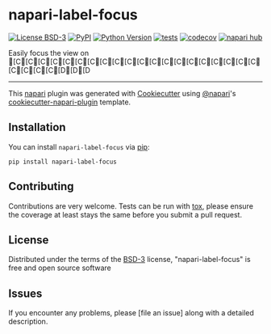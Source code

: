 # napari-label-focus

[![License BSD-3](https://img.shields.io/pypi/l/napari-label-focus.svg?color=green)](https://github.com/MalloryWittwer/napari-label-focus/raw/main/LICENSE)
[![PyPI](https://img.shields.io/pypi/v/napari-label-focus.svg?color=green)](https://pypi.org/project/napari-label-focus)
[![Python Version](https://img.shields.io/pypi/pyversions/napari-label-focus.svg?color=green)](https://python.org)
[![tests](https://github.com/MalloryWittwer/napari-label-focus/workflows/tests/badge.svg)](https://github.com/MalloryWittwer/napari-label-focus/actions)
[![codecov](https://codecov.io/gh/MalloryWittwer/napari-label-focus/branch/main/graph/badge.svg)](https://codecov.io/gh/MalloryWittwer/napari-label-focus)
[![napari hub](https://img.shields.io/endpoint?url=https://api.napari-hub.org/shields/napari-label-focus)](https://napari-hub.org/plugins/napari-label-focus)

Easily focus the view on [C[C[C[C[C[C[C[C[C[C[C[C[C[C[C[C[C[C[C[C[C[C[C[C[D[D[D

----------------------------------

This [napari] plugin was generated with [Cookiecutter] using [@napari]'s [cookiecutter-napari-plugin] template.

<!--
Don't miss the full getting started guide to set up your new package:
https://github.com/napari/cookiecutter-napari-plugin#getting-started

and review the napari docs for plugin developers:
https://napari.org/stable/plugins/index.html
-->

## Installation

You can install `napari-label-focus` via [pip]:

    pip install napari-label-focus




## Contributing

Contributions are very welcome. Tests can be run with [tox], please ensure
the coverage at least stays the same before you submit a pull request.

## License

Distributed under the terms of the [BSD-3] license,
"napari-label-focus" is free and open source software

## Issues

If you encounter any problems, please [file an issue] along with a detailed description.

[napari]: https://github.com/napari/napari
[Cookiecutter]: https://github.com/audreyr/cookiecutter
[@napari]: https://github.com/napari
[MIT]: http://opensource.org/licenses/MIT
[BSD-3]: http://opensource.org/licenses/BSD-3-Clause
[GNU GPL v3.0]: http://www.gnu.org/licenses/gpl-3.0.txt
[GNU LGPL v3.0]: http://www.gnu.org/licenses/lgpl-3.0.txt
[Apache Software License 2.0]: http://www.apache.org/licenses/LICENSE-2.0
[Mozilla Public License 2.0]: https://www.mozilla.org/media/MPL/2.0/index.txt
[cookiecutter-napari-plugin]: https://github.com/napari/cookiecutter-napari-plugin

[napari]: https://github.com/napari/napari
[tox]: https://tox.readthedocs.io/en/latest/
[pip]: https://pypi.org/project/pip/
[PyPI]: https://pypi.org/
